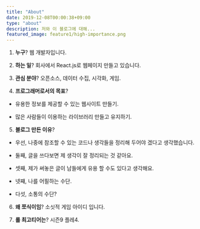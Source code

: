 ```yaml
---
title: "About"
date: 2019-12-08T00:00:38+09:00
type: "about"
description: 저와 이 블로그에 대해...
featured_image: feature1/high-importance.png
---
```


1. **누구**? 웹 개발자입니다.

2. **하는 일**? 회사에서 React.js로 웹페이지 만들고 있습니다.

3. **관심 분야**? 오픈소스, 데이터 수집, 시각화, 게임.

4. **프로그래머로서의 목표**?

- 유용한 정보를 제공할 수 있는 웹사이트 만들기.

- 많은 사람들이 이용하는 라이브러리 만들고 유지하기.

5. **블로그 만든 이유**?

- 우선, 나중에 참조할 수 있는 코드나 생각들을 정리해 두어야 겠다고 생각했습니다.

- 둘째, 글을 쓰다보면 제 생각이 잘 정리되는 것 같아요.

- 셋째, 제가 써놓은 글이 남들에게 유용 할 수도 있다고 생각해요.

- 넷쨰, 나를 어필하는 수단.

- 다섯, 소통의 수단?

6. **왜 쪼식이임**? 소싯적 게임 아이디 입니다.

7. **롤 최고티어는**? 시즌9 플레4.